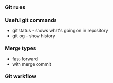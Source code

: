### Git rules

### Useful git commands

- git status - shows what's going on in repository
- git log - show history

### Merge types

- fast-forward
- with merge commit

### Git workflow
